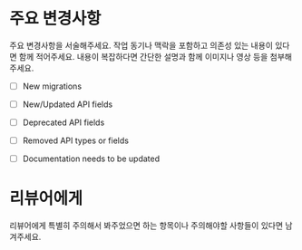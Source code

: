 # 주요 변경사항

주요 변경사항을 서술해주세요. 작업 동기나 맥락을 포함하고 의존성 있는 내용이 있다면 함께 적어주세요.
내용이 복잡하다면 간단한 설명과 함께 이미지나 영상 등을 첨부해주세요.

* [ ] New migrations
* [ ] New/Updated API fields
* [ ] Deprecated API fields
* [ ] Removed API types or fields
* [ ] Documentation needs to be updated


# 리뷰어에게

리뷰어에게 특별히 주의해서 봐주었으면 하는 항목이나 주의해야할 사항들이 있다면 남겨주세요.